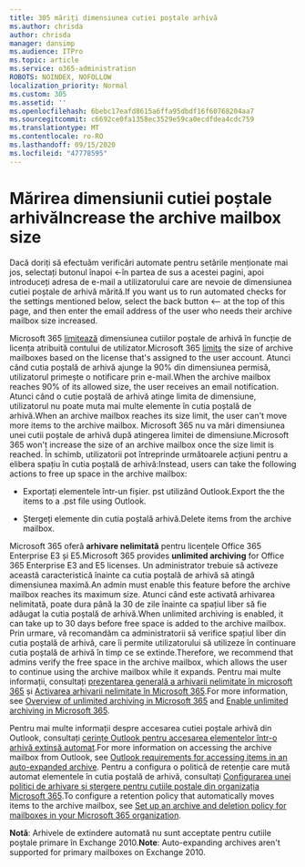 ```yaml
---
title: 305 măriți dimensiunea cutiei poștale arhivă
ms.author: chrisda
author: chrisda
manager: dansimp
ms.audience: ITPro
ms.topic: article
ms.service: o365-administration
ROBOTS: NOINDEX, NOFOLLOW
localization_priority: Normal
ms.custom: 305
ms.assetid: ''
ms.openlocfilehash: 6bebc17eafd8615a6ffa95dbdf16f60768204aa7
ms.sourcegitcommit: c6692ce0fa1358ec3529e59ca0ecdfdea4cdc759
ms.translationtype: MT
ms.contentlocale: ro-RO
ms.lasthandoff: 09/15/2020
ms.locfileid: "47778595"
---
```

# <a name="increase-the-archive-mailbox-size"></a><span data-ttu-id="6eba7-102">Mărirea dimensiunii cutiei poștale arhivă</span><span class="sxs-lookup"><span data-stu-id="6eba7-102">Increase the archive mailbox size</span></span>


<span data-ttu-id="6eba7-103">Dacă doriți să efectuăm verificări automate pentru setările menționate mai jos, selectați butonul înapoi <-în partea de sus a acestei pagini, apoi introduceți adresa de e-mail a utilizatorului care are nevoie de dimensiunea cutiei poștale de arhivă mărită.</span><span class="sxs-lookup"><span data-stu-id="6eba7-103">If you want us to run automated checks for the settings mentioned below, select the back button <-- at the top of this page, and then enter the email address of the user who needs their archive mailbox size increased.</span></span>

<span data-ttu-id="6eba7-104">Microsoft 365 [limitează](https://docs.microsoft.com/office365/servicedescriptions/exchange-online-service-description/exchange-online-limits#mailbox-storage-limits) dimensiunea cutiilor poștale de arhivă în funcție de licența atribuită contului de utilizator.</span><span class="sxs-lookup"><span data-stu-id="6eba7-104">Microsoft 365 [limits](https://docs.microsoft.com/office365/servicedescriptions/exchange-online-service-description/exchange-online-limits#mailbox-storage-limits) the size of archive mailboxes based on the license that's assigned to the user account.</span></span> <span data-ttu-id="6eba7-105">Atunci când cutia poștală de arhivă ajunge la 90% din dimensiunea permisă, utilizatorul primește o notificare prin e-mail.</span><span class="sxs-lookup"><span data-stu-id="6eba7-105">When the archive mailbox reaches 90% of its allowed size, the user receives an email notification.</span></span> <span data-ttu-id="6eba7-106">Atunci când o cutie poștală de arhivă atinge limita de dimensiune, utilizatorul nu poate muta mai multe elemente în cutia poștală de arhivă.</span><span class="sxs-lookup"><span data-stu-id="6eba7-106">When an archive mailbox reaches its size limit, the user can't move more items to the archive mailbox.</span></span> <span data-ttu-id="6eba7-107">Microsoft 365 nu va mări dimensiunea unei cutii poștale de arhivă după atingerea limitei de dimensiune.</span><span class="sxs-lookup"><span data-stu-id="6eba7-107">Microsoft 365 won't increase the size of an archive mailbox once the size limit is reached.</span></span> <span data-ttu-id="6eba7-108">În schimb, utilizatorii pot întreprinde următoarele acțiuni pentru a elibera spațiu în cutia poștală de arhivă:</span><span class="sxs-lookup"><span data-stu-id="6eba7-108">Instead, users can take the following actions to free up space in the archive mailbox:</span></span>

- <span data-ttu-id="6eba7-109">Exportați elementele într-un fișier. pst utilizând Outlook.</span><span class="sxs-lookup"><span data-stu-id="6eba7-109">Export the the items to a .pst file using Outlook.</span></span>

- <span data-ttu-id="6eba7-110">Ștergeți elemente din cutia poștală arhivă.</span><span class="sxs-lookup"><span data-stu-id="6eba7-110">Delete items from the archive mailbox.</span></span>

<span data-ttu-id="6eba7-111">Microsoft 365 oferă **arhivare nelimitată** pentru licențele Office 365 Enterprise E3 și E5.</span><span class="sxs-lookup"><span data-stu-id="6eba7-111">Microsoft 365 provides **unlimited archiving** for Office 365 Enterprise E3 and E5 licenses.</span></span> <span data-ttu-id="6eba7-112">Un administrator trebuie să activeze această caracteristică înainte ca cutia poștală de arhivă să atingă dimensiunea maximă.</span><span class="sxs-lookup"><span data-stu-id="6eba7-112">An admin must enable this feature before the archive mailbox reaches its maximum size.</span></span> <span data-ttu-id="6eba7-113">Atunci când este activată arhivarea nelimitată, poate dura până la 30 de zile înainte ca spațiul liber să fie adăugat la cutia poștală de arhivă.</span><span class="sxs-lookup"><span data-stu-id="6eba7-113">When unlimited archiving is enabled, it can take up to 30 days before free space is added to the archive mailbox.</span></span> <span data-ttu-id="6eba7-114">Prin urmare, vă recomandăm ca administratorii să verifice spațiul liber din cutia poștală de arhivă, care îi permite utilizatorului să utilizeze în continuare cutia poștală de arhivă în timp ce se extinde.</span><span class="sxs-lookup"><span data-stu-id="6eba7-114">Therefore, we recommend that admins verify the free space in the archive mailbox, which allows the user to continue using the archive mailbox while it expands.</span></span> <span data-ttu-id="6eba7-115">Pentru mai multe informații, consultați [prezentarea generală a arhivarii nelimitate în microsoft 365](https://docs.microsoft.com/microsoft-365/compliance/unlimited-archiving) și [Activarea arhivarii nelimitate în Microsoft 365](https://docs.microsoft.com/microsoft-365/compliance/enable-unlimited-archiving).</span><span class="sxs-lookup"><span data-stu-id="6eba7-115">For more information, see [Overview of unlimited archiving in Microsoft 365](https://docs.microsoft.com/microsoft-365/compliance/unlimited-archiving) and [Enable unlimited archiving in Microsoft 365](https://docs.microsoft.com/microsoft-365/compliance/enable-unlimited-archiving).</span></span>

<span data-ttu-id="6eba7-116">Pentru mai multe informații despre accesarea cutiei poștale arhivă din Outlook, consultați [cerințe Outlook pentru accesarea elementelor într-o arhivă extinsă automat](https://docs.microsoft.com/microsoft-365/compliance/unlimited-archiving#outlook-requirements-for-accessing-items-in-an-auto-expanded-archive).</span><span class="sxs-lookup"><span data-stu-id="6eba7-116">For more information on accessing the archive mailbox from Outlook, see [Outlook requirements for accessing items in an auto-expanded archive](https://docs.microsoft.com/microsoft-365/compliance/unlimited-archiving#outlook-requirements-for-accessing-items-in-an-auto-expanded-archive).</span></span> <span data-ttu-id="6eba7-117">Pentru a configura o politică de retenție care mută automat elementele în cutia poștală de arhivă, consultați [Configurarea unei politici de arhivare și ștergere pentru cutiile poștale din organizația Microsoft 365](https://docs.microsoft.com/microsoft-365/compliance/set-up-an-archive-and-deletion-policy-for-mailboxes).</span><span class="sxs-lookup"><span data-stu-id="6eba7-117">To configure a retention policy that automatically moves items to the archive mailbox, see [Set up an archive and deletion policy for mailboxes in your Microsoft 365 organization](https://docs.microsoft.com/microsoft-365/compliance/set-up-an-archive-and-deletion-policy-for-mailboxes).</span></span>

<span data-ttu-id="6eba7-118">**Notă**: Arhivele de extindere automată nu sunt acceptate pentru cutiile poștale primare în Exchange 2010.</span><span class="sxs-lookup"><span data-stu-id="6eba7-118">**Note**: Auto-expanding archives aren't supported for primary mailboxes on Exchange 2010.</span></span>
